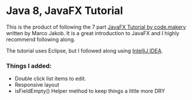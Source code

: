 Java 8, JavaFX Tutorial
=======================

This is the product of following the 7 part [JavaFX Tutorial by code.makery](http://code.makery.ch/java/javafx-8-tutorial-part1/) written by Marco Jakob. It is a great introduction to JavaFX and I highly recommend following along.

The tutorial uses Eclipse, but I followed along using [IntelliJ IDEA](https://www.jetbrains.com/idea/).

### Things I added:
- Double click list items to edit.
- Responsive layout
- isFieldEmpty() Helper method to keep things a little more DRY